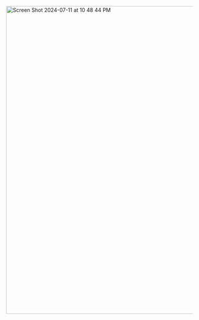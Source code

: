 <img width="831" alt="Screen Shot 2024-07-11 at 10 48 44 PM" src="https://github.com/user-attachments/assets/185cfcfa-b340-48de-996c-45df67fe2678">

